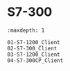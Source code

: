 # S7-300

```{toctree}
:maxdepth: 1

01-S7-1200_Client
02-S7-300_Client
03-S7-1200_Client
04-S7-300CP_Client
```